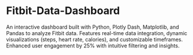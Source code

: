 # Fitbit-Data-Dashboard
An interactive dashboard built with Python, Plotly Dash, Matplotlib, and Pandas to analyze Fitbit data. Features real-time data integration, dynamic visualizations (steps, heart rate, calories), and customizable timeframes. Enhanced user engagement by 25% with intuitive filtering and insights.
